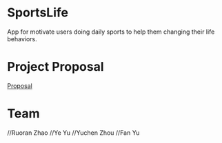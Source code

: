 # SportsLife
App for motivate users doing daily sports to help them changing their life behaviors.

# Project Proposal
[Proposal](https://github.com/deco3500-2018/Hello-Bag/wiki/Project-Proposal)

# Team
//Ruoran Zhao
//Ye Yu
//Yuchen Zhou
//Fan Yu
